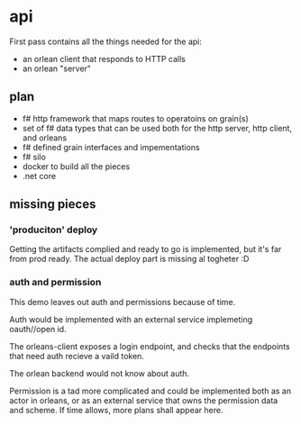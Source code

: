 # api

First pass contains all the things needed for the api:

- an orlean client that responds to HTTP calls
- an orlean "server"

## plan

- f# http framework that maps routes to operatoins on grain(s)
- set of f# data types that can be used both for the http server, http client, and orleans
- f# defined grain interfaces and impementations
- f# silo
- docker to build all the pieces
- .net core

## missing pieces

### 'produciton' deploy

Getting the artifacts complied and ready to go is implemented, but it's far from prod ready.
The actual deploy part is missing al togheter :D

### auth and permission

This demo leaves out auth and permissions because of time.

Auth would be implemented with an external service implemeting oauth//open id.

The orleans-client exposes a login endpoint, and checks that the endpoints that need auth recieve a vaild token.

The orlean backend would not know about auth.

Permission is a tad more complicated and could be implemented both as an actor
in orleans, or as an external service that owns the permission data and scheme.
If time allows, more plans shall appear here.
